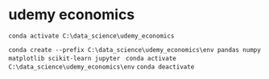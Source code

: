 # udemy economics

``` conda activate C:\data_science\udemy_economics ```

```conda create --prefix C:\data_science\udemy_economics\env pandas numpy matplotlib scikit-learn jupyter ```
```conda activate C:\data_science\udemy_economics\env```
```conda deactivate```
